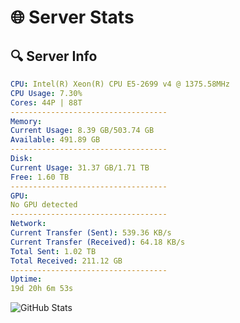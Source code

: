 # 🌐 Server Stats
## 🔍 Server Info
```yaml
CPU: Intel(R) Xeon(R) CPU E5-2699 v4 @ 1375.58MHz
CPU Usage: 7.30%
Cores: 44P | 88T
-----------------------------------
Memory:
Current Usage: 8.39 GB/503.74 GB
Available: 491.89 GB
-----------------------------------
Disk:
Current Usage: 31.37 GB/1.71 TB
Free: 1.60 TB
-----------------------------------
GPU:
No GPU detected
-----------------------------------
Network:
Current Transfer (Sent): 539.36 KB/s
Current Transfer (Received): 64.18 KB/s
Total Sent: 1.02 TB
Total Received: 211.12 GB
-----------------------------------
Uptime:
19d 20h 6m 53s
```
![GitHub Stats](https://img.shields.io/badge/Updated-2025-05-09_13:15:41-blue)